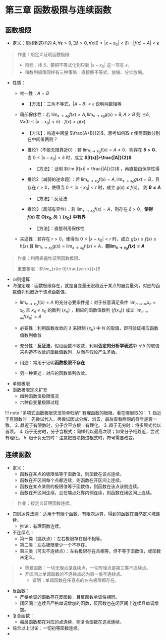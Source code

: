 # 第三章 函数极限与连续函数

## 函数极限

* 定义：能找到这样的 $A,\forall \epsilon > 0, \exists \delta > 0, \forall x(0<|x-x_0|<\delta): |f(x)-A| < \epsilon$

> 作业：用定义证明函数极限
>
> * 目标：找 $\delta$，要把不等式化到只剩 $|x-x_0|$ 这一项有 $x$。
> * 和数列极限同样有三种策略：直接解不等式、放缩、分步放缩。

* 性质：
    * 唯一性：$A=B$
        * 【方法】：三角不等式，$|A-B|<\epsilon$ 说明两数相等
    * 局部保序性：若 $\lim_{x\to x_0}f(x) = A, \lim_{x\to x_0} g(x)=B, A>B$ 则 $\exists \delta,\forall x(0<|x-x_0|<\delta): f(x)>g(x)$
        * 【方法】：构造中间量 $\frac{A+B}{2}$，思考如何取 $\epsilon$ 使两函数分别在中间值两侧？
        * 推论1（不能无限靠近0）：若 $\lim_{x \to x_0}f(x) = A \neq 0$，则存在 **$\delta > 0$**， 当 $0<|x-x_0|<\delta$ 时，成立 **$|f(x)|>\frac{|A|}{2}$**
            * 【方法】：证明 $\lim |f(x)| = \frac{|A|}{2}$ ，再直接由保序性得

        * 推论2（减弱的逆命题）：若 $\lim_{x \to x_0}f(x) = A, \lim_{x \to x_0}g(x) = B$，且存在 $r > 0$，使得当 $0<|x-x_0|<r$ 时，成立 $g(x)\leq f(x)$， 则 **$B\leq A$**
            * 【方法】：反证法

        * 推论3（局部有界性）：若 $\lim_{x\to x_0}f(x) = A$，则存在 $\delta > 0$，**使得 $f(x)$ 在 $O(x_0, \delta)\backslash \{x_0\}$ 中有界**
            * 【方法】：直接利用保序性

    * 夹逼性：若存在 $r>0$，使得当 $0<|x-x_0|<r$ 时，成立 $g(x)\leq f(x)\leq h(x)$ 且 $\lim_{x \to x_0}g(x) = \lim_{x \to x_0}h(x) =A$，**则$\lim_{x \to x_0}f(x) = A$**

> 作业：利用夹逼性证明函数极限。
>
> 重要极限：$\lim_{x\to 0}\frac{\sin x}{x}$

* 四则运算
* 海涅定理：函数极限存在，就是自变量无限趋近于某点的自变量列，对应的函数值列也趋近于该点函数值。
    * $\lim_{x\to x_0}f(x) = A$ 的充分必要条件是：对于任意满足条件 $\lim_{n\to \infty}x_n = x_0$ 且 $x_n \neq x_0$ 的数列 $\{x_n\}$ ，相应的函数值数列 $\{f(x_n)\}$ 成立 $\lim_{n\to \infty}f(x_n) = A$
    * 必要性：利用函数收敛的 $\delta$ 来限制 $\{x_n\}$ 中 $N$ 的取值，即可验证相应函数值数列收敛
    * 充分性：**反证法**，假设函数不收敛，利用**否定的分析学表述**中 $\forall \delta$ 的取值来构造不收敛的函数值数列，从而与假设产生矛盾。

    * 用途：常用于证明**函数极限不存在**
    * 另一种表述：对应的函数值列收敛。
* 单侧极限
* 函数极限定义扩充
    * 四种函数值极限情况
    * 六种自变量极限过程

!!! note "多项式函数极限求法简单归纳"
    有理函数的极限，看在哪里取的：
    1. 趋近于有限数时：先尝试代入，再尝试因式分解、消去，最后查看两侧的符号是否一致。
    2. 趋近于有限数时，分子含平方根：有理化。
    3. 趋于无穷时：将多项式代以首项。
    4. 趋于无穷时，分子含根式：同样代以最高次项；如果分子相趋近，尝试有理化。
    5. 趋于负无穷时：注意把首项拖进根式时，符号需要改变。

## 连续函数

* 定义：
    * 函数在某点的极限值等于函数值，则函数在该点连续。
    * 函数在开区间每个点都连续，则函数在开区间上连续。
    * 函数在某点某侧的极限值等于函数值，则函数在该点该侧连续。
    * 函数在开区间连续，且在端点处靠内侧连续，则函数在闭区间上连续。

> 作业：按定义证明函数连续。

* 四则运算法则：适用于有限个函数、有限次运算，得到的函数在自然定义域连续。
    * 推论：有理函数连续。
* 不连续点：
    * 第一类（跳跃点）：左右极限存在但不相等。
    * 第二类：左右极限至少一个不存在。
    * 第三类（可去不连续点）：左右极限存在且相等，但不等于函数值，或函数未定义。

> * 黎曼函数：一切无理点是连续点，一切有理点是第三类不连续点。
> * 开区间上单调函数的不连续点必为第一类不连续点。
>     * 证明：单调函数在任意点的左右极限都存在。

* 反函数：
    * 严格单调的函数存在反函数，且反函数单调性相同。
    * 闭区间上连续且严格单调增加的函数，反函数也在闭区间上连续且单调增加。
* 复合函数：
    * 每层函数都在对应的点连续，则复合函数在这点连续。
* 综合以上讨论：一切初等函数连续。
* 